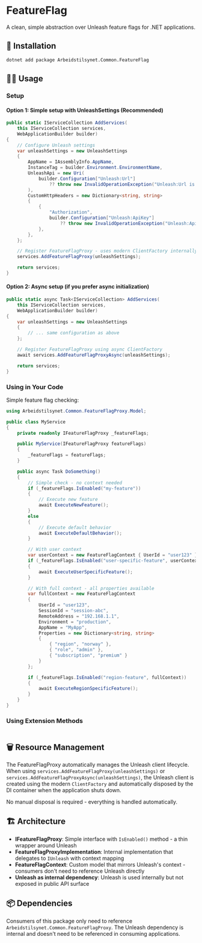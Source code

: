 # FeatureFlag

A clean, simple abstraction over Unleash feature flags for .NET applications.

## 📖 Installation

```bash
dotnet add package Arbeidstilsynet.Common.FeatureFlag
```

## 🧑‍💻 Usage

### Setup

#### Option 1: Simple setup with UnleashSettings (Recommended)

```csharp
public static IServiceCollection AddServices(
    this IServiceCollection services,
    WebApplicationBuilder builder)
{
    // Configure Unleash settings
    var unleashSettings = new UnleashSettings
    {
        AppName = IAssemblyInfo.AppName,
        InstanceTag = builder.Environment.EnvironmentName,
        UnleashApi = new Uri(
            builder.Configuration["Unleash:Url"]
                ?? throw new InvalidOperationException("Unleash:Url is not configured")
        ),
        CustomHttpHeaders = new Dictionary<string, string>
        {
            {
                "Authorization",
                builder.Configuration["Unleash:ApiKey"]
                    ?? throw new InvalidOperationException("Unleash:ApiKey is not configured")
            },
        },
    };

    // Register FeatureFlagProxy - uses modern ClientFactory internally
    services.AddFeatureFlagProxy(unleashSettings);

    return services;
}
```

#### Option 2: Async setup (if you prefer async initialization)

```csharp
public static async Task<IServiceCollection> AddServices(
    this IServiceCollection services,
    WebApplicationBuilder builder)
{
    var unleashSettings = new UnleashSettings
    {
        // ... same configuration as above
    };

    // Register FeatureFlagProxy using async ClientFactory
    await services.AddFeatureFlagProxyAsync(unleashSettings);

    return services;
}
```

### Using in Your Code

Simple feature flag checking:

```csharp
using Arbeidstilsynet.Common.FeatureFlagProxy.Model;

public class MyService
{
    private readonly IFeatureFlagProxy _featureFlags;

    public MyService(IFeatureFlagProxy featureFlags)
    {
        _featureFlags = featureFlags;
    }

    public async Task DoSomething()
    {
        // Simple check - no context needed
        if (_featureFlags.IsEnabled("my-feature"))
        {
            // Execute new feature
            await ExecuteNewFeature();
        }
        else
        {
            // Execute default behavior
            await ExecuteDefaultBehavior();
        }

        // With user context
        var userContext = new FeatureFlagContext { UserId = "user123" };
        if (_featureFlags.IsEnabled("user-specific-feature", userContext))
        {
            await ExecuteUserSpecificFeature();
        }

        // With full context - all properties available
        var fullContext = new FeatureFlagContext
        {
            UserId = "user123",
            SessionId = "session-abc",
            RemoteAddress = "192.168.1.1",
            Environment = "production",
            AppName = "MyApp",
            Properties = new Dictionary<string, string>
            {
                { "region", "norway" },
                { "role", "admin" },
                { "subscription", "premium" }
            }
        };

        if (_featureFlags.IsEnabled("region-feature", fullContext))
        {
            await ExecuteRegionSpecificFeature();
        }
    }
}
```

### Using Extension Methods

```csharp

```

## 🗑️ Resource Management

The FeatureFlagProxy automatically manages the Unleash client lifecycle. When using `services.AddFeatureFlagProxy(unleashSettings)` or `services.AddFeatureFlagProxyAsync(unleashSettings)`, the Unleash client is created using the modern `ClientFactory` and automatically disposed by the DI container when the application shuts down.

No manual disposal is required - everything is handled automatically.

## 🏗️ Architecture

- **IFeatureFlagProxy**: Simple interface with `IsEnabled()` method - a thin wrapper around Unleash
- **FeatureFlagProxyImplementation**: Internal implementation that delegates to `IUnleash` with context mapping
- **FeatureFlagContext**: Custom model that mirrors Unleash's context - consumers don't need to reference Unleash directly
- **Unleash as internal dependency**: Unleash is used internally but not exposed in public API surface

## 📦 Dependencies

Consumers of this package only need to reference `Arbeidstilsynet.Common.FeatureFlagProxy`. The Unleash dependency is internal and doesn't need to be referenced in consuming applications.
